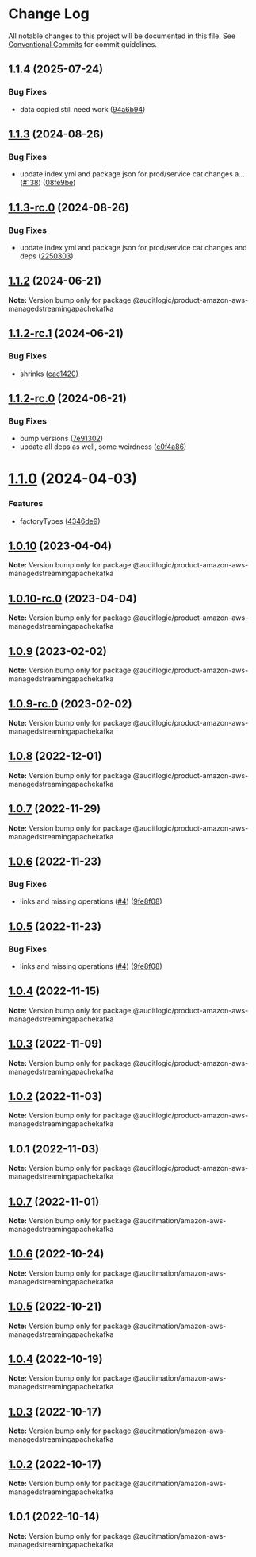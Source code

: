 # Change Log

All notable changes to this project will be documented in this file.
See [Conventional Commits](https://conventionalcommits.org) for commit guidelines.

## 1.1.4 (2025-07-24)


### Bug Fixes

* data copied still need work ([94a6b94](https://github.com/zerobias-org/product/commit/94a6b942fb0516367548599d739529536132755a))





## [1.1.3](https://github.com/auditlogic/product/compare/@auditlogic/product-amazon-aws-managedstreamingapachekafka@1.1.2...@auditlogic/product-amazon-aws-managedstreamingapachekafka@1.1.3) (2024-08-26)


### Bug Fixes

* update index yml and package json for prod/service cat changes a… ([#138](https://github.com/auditlogic/product/issues/138)) ([08fe9be](https://github.com/auditlogic/product/commit/08fe9beb1c8457462a19bc69caa02e6212d97e1a))





## [1.1.3-rc.0](https://github.com/auditlogic/product/compare/@auditlogic/product-amazon-aws-managedstreamingapachekafka@1.1.2...@auditlogic/product-amazon-aws-managedstreamingapachekafka@1.1.3-rc.0) (2024-08-26)


### Bug Fixes

* update index yml and package json for prod/service cat changes and deps ([2250303](https://github.com/auditlogic/product/commit/225030363a363608240135b7ebed386b28f01e4b))





## [1.1.2](https://github.com/auditlogic/product/compare/@auditlogic/product-amazon-aws-managedstreamingapachekafka@1.1.2-rc.1...@auditlogic/product-amazon-aws-managedstreamingapachekafka@1.1.2) (2024-06-21)

**Note:** Version bump only for package @auditlogic/product-amazon-aws-managedstreamingapachekafka





## [1.1.2-rc.1](https://github.com/auditlogic/product/compare/@auditlogic/product-amazon-aws-managedstreamingapachekafka@1.1.2-rc.0...@auditlogic/product-amazon-aws-managedstreamingapachekafka@1.1.2-rc.1) (2024-06-21)


### Bug Fixes

* shrinks ([cac1420](https://github.com/auditlogic/product/commit/cac14200fefcd8183ab69fe89a47bd3f70f563e9))





## [1.1.2-rc.0](https://github.com/auditlogic/product/compare/@auditlogic/product-amazon-aws-managedstreamingapachekafka@1.1.0...@auditlogic/product-amazon-aws-managedstreamingapachekafka@1.1.2-rc.0) (2024-06-21)


### Bug Fixes

* bump versions ([7e91302](https://github.com/auditlogic/product/commit/7e913023b8b312150ed7762c32fbbe616be71de5))
* update all deps as well, some weirdness ([e0f4a86](https://github.com/auditlogic/product/commit/e0f4a864714e2d3de6bbf3da014d5312fe53be2f))





# [1.1.0](https://github.com/auditlogic/product/compare/@auditlogic/product-amazon-aws-managedstreamingapachekafka@1.0.10...@auditlogic/product-amazon-aws-managedstreamingapachekafka@1.1.0) (2024-04-03)


### Features

* factoryTypes ([4346de9](https://github.com/auditlogic/product/commit/4346de92693aee892fccf725338ffc7b80ab182b))





## [1.0.10](https://github.com/auditlogic/product/compare/@auditlogic/product-amazon-aws-managedstreamingapachekafka@1.0.9...@auditlogic/product-amazon-aws-managedstreamingapachekafka@1.0.10) (2023-04-04)

**Note:** Version bump only for package @auditlogic/product-amazon-aws-managedstreamingapachekafka





## [1.0.10-rc.0](https://github.com/auditlogic/product/compare/@auditlogic/product-amazon-aws-managedstreamingapachekafka@1.0.9...@auditlogic/product-amazon-aws-managedstreamingapachekafka@1.0.10-rc.0) (2023-04-04)

**Note:** Version bump only for package @auditlogic/product-amazon-aws-managedstreamingapachekafka





## [1.0.9](https://github.com/auditlogic/product/compare/@auditlogic/product-amazon-aws-managedstreamingapachekafka@1.0.8...@auditlogic/product-amazon-aws-managedstreamingapachekafka@1.0.9) (2023-02-02)

**Note:** Version bump only for package @auditlogic/product-amazon-aws-managedstreamingapachekafka





## [1.0.9-rc.0](https://github.com/auditlogic/product/compare/@auditlogic/product-amazon-aws-managedstreamingapachekafka@1.0.8...@auditlogic/product-amazon-aws-managedstreamingapachekafka@1.0.9-rc.0) (2023-02-02)

**Note:** Version bump only for package @auditlogic/product-amazon-aws-managedstreamingapachekafka





## [1.0.8](https://github.com/auditlogic/product/compare/@auditlogic/product-amazon-aws-managedstreamingapachekafka@1.0.7...@auditlogic/product-amazon-aws-managedstreamingapachekafka@1.0.8) (2022-12-01)

**Note:** Version bump only for package @auditlogic/product-amazon-aws-managedstreamingapachekafka





## [1.0.7](https://github.com/auditlogic/product/compare/@auditlogic/product-amazon-aws-managedstreamingapachekafka@1.0.6...@auditlogic/product-amazon-aws-managedstreamingapachekafka@1.0.7) (2022-11-29)

**Note:** Version bump only for package @auditlogic/product-amazon-aws-managedstreamingapachekafka





## [1.0.6](https://github.com/auditlogic/product/compare/@auditlogic/product-amazon-aws-managedstreamingapachekafka@1.0.4...@auditlogic/product-amazon-aws-managedstreamingapachekafka@1.0.6) (2022-11-23)


### Bug Fixes

* links and missing operations ([#4](https://github.com/auditlogic/product/issues/4)) ([9fe8f08](https://github.com/auditlogic/product/commit/9fe8f08fe7c57fdb79f991ac35bd6ac2e7dcad38))





## [1.0.5](https://github.com/auditlogic/product/compare/@auditlogic/product-amazon-aws-managedstreamingapachekafka@1.0.4...@auditlogic/product-amazon-aws-managedstreamingapachekafka@1.0.5) (2022-11-23)


### Bug Fixes

* links and missing operations ([#4](https://github.com/auditlogic/product/issues/4)) ([9fe8f08](https://github.com/auditlogic/product/commit/9fe8f08fe7c57fdb79f991ac35bd6ac2e7dcad38))





## [1.0.4](https://github.com/auditlogic/product/compare/@auditlogic/product-amazon-aws-managedstreamingapachekafka@1.0.3...@auditlogic/product-amazon-aws-managedstreamingapachekafka@1.0.4) (2022-11-15)

**Note:** Version bump only for package @auditlogic/product-amazon-aws-managedstreamingapachekafka





## [1.0.3](https://github.com/auditlogic/product/compare/@auditlogic/product-amazon-aws-managedstreamingapachekafka@1.0.2...@auditlogic/product-amazon-aws-managedstreamingapachekafka@1.0.3) (2022-11-09)

**Note:** Version bump only for package @auditlogic/product-amazon-aws-managedstreamingapachekafka





## [1.0.2](https://github.com/auditlogic/product/compare/@auditlogic/product-amazon-aws-managedstreamingapachekafka@1.0.1...@auditlogic/product-amazon-aws-managedstreamingapachekafka@1.0.2) (2022-11-03)

**Note:** Version bump only for package @auditlogic/product-amazon-aws-managedstreamingapachekafka





## 1.0.1 (2022-11-03)

**Note:** Version bump only for package @auditlogic/product-amazon-aws-managedstreamingapachekafka





## [1.0.7](https://github.com/auditmation/store-content/compare/@auditmation/amazon-aws-managedstreamingapachekafka@1.0.6...@auditmation/amazon-aws-managedstreamingapachekafka@1.0.7) (2022-11-01)

**Note:** Version bump only for package @auditmation/amazon-aws-managedstreamingapachekafka





## [1.0.6](https://github.com/auditmation/store-content/compare/@auditmation/amazon-aws-managedstreamingapachekafka@1.0.5...@auditmation/amazon-aws-managedstreamingapachekafka@1.0.6) (2022-10-24)

**Note:** Version bump only for package @auditmation/amazon-aws-managedstreamingapachekafka





## [1.0.5](https://github.com/auditmation/store-content/compare/@auditmation/amazon-aws-managedstreamingapachekafka@1.0.4...@auditmation/amazon-aws-managedstreamingapachekafka@1.0.5) (2022-10-21)

**Note:** Version bump only for package @auditmation/amazon-aws-managedstreamingapachekafka





## [1.0.4](https://github.com/auditmation/store-content/compare/@auditmation/amazon-aws-managedstreamingapachekafka@1.0.3...@auditmation/amazon-aws-managedstreamingapachekafka@1.0.4) (2022-10-19)

**Note:** Version bump only for package @auditmation/amazon-aws-managedstreamingapachekafka





## [1.0.3](https://github.com/auditmation/store-content/compare/@auditmation/amazon-aws-managedstreamingapachekafka@1.0.2...@auditmation/amazon-aws-managedstreamingapachekafka@1.0.3) (2022-10-17)

**Note:** Version bump only for package @auditmation/amazon-aws-managedstreamingapachekafka





## [1.0.2](https://github.com/auditmation/store-content/compare/@auditmation/amazon-aws-managedstreamingapachekafka@1.0.1...@auditmation/amazon-aws-managedstreamingapachekafka@1.0.2) (2022-10-17)

**Note:** Version bump only for package @auditmation/amazon-aws-managedstreamingapachekafka





## 1.0.1 (2022-10-14)

**Note:** Version bump only for package @auditmation/amazon-aws-managedstreamingapachekafka
